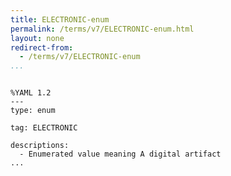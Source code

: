```yaml
---
title: ELECTRONIC-enum
permalink: /terms/v7/ELECTRONIC-enum.html
layout: none
redirect-from:
  - /terms/v7/ELECTRONIC-enum
...
```


```

%YAML 1.2
---
type: enum

tag: ELECTRONIC

descriptions:
  - Enumerated value meaning A digital artifact
...

```